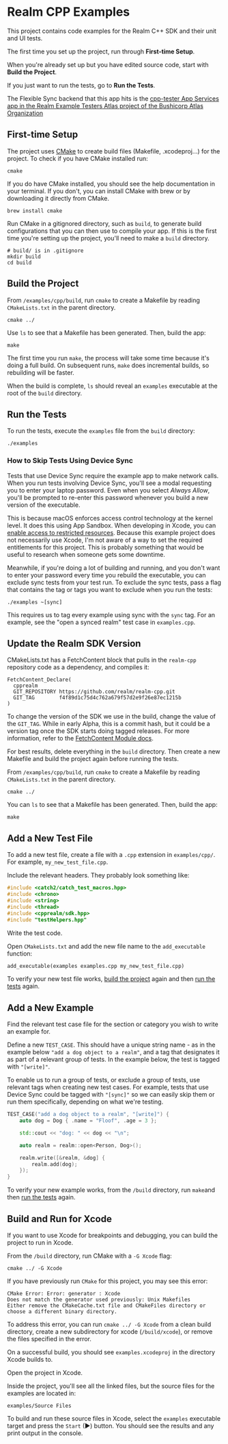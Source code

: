 # Realm CPP Examples

This project contains code examples for the Realm C++ SDK and their unit and UI tests.

The first time you set up the project, run through **First-time Setup**.

When you're already set up but you have edited source code, start with
**Build the Project**.

If you just want to run the tests, go to **Run the Tests**.

The Flexible Sync backend that this app hits is the [cpp-tester App Services app in the Realm Example Testers Atlas project of the Bushicorp Atlas Organization](https://realm.mongodb.com/groups/5f60207f14dfb25d23101102/apps/6388f860cb722c5a5e002425/dashboard)

## First-time Setup

The project uses [CMake](https://cmake.org/) to create build files (Makefile, .xcodeproj...) for the
project. To check if you have CMake installed run:

```shell
cmake
```

If you do have CMake installed, you should see the help documentation in your terminal. If
you don't, you can install CMake with brew or by downloading it directly from CMake.

```shell
brew install cmake
```

Run CMake in a gitignored directory, such as `build`, to generate build
configurations that you can then use to compile your app. If this is the
first time you're setting up the project, you'll need to make a `build`
directory.

```shell
# build/ is in .gitignore
mkdir build
cd build
```

## Build the Project

From `/examples/cpp/build`, run `cmake` to create a Makefile by reading
`CMakeLists.txt` in the parent directory.

```shell
cmake ../
```

Use `ls` to see that a Makefile has been generated. Then, build the app:

```shell
make
```

The first time you run `make`, the process will take some time because it's
doing a full build. On subsequent runs, `make` does incremental builds, so
rebuilding will be faster.

When the build is complete, `ls` should reveal an `examples` executable
at the root of the `build` directory.

## Run the Tests

To run the tests, execute the `examples` file from the `build` directory:

```shell
./examples
```

### How to Skip Tests Using Device Sync

Tests that use Device Sync require the example app to make network calls.
When you run tests involving Device Sync, you'll see a modal requesting
you to enter your laptop password. Even when you select _Always Allow_,
you'll be prompted to re-enter this password whenever you build a new
version of the executable.

This is because macOS enforces access control technology at the kernel
level. It does this using App Sandbox. When developing in Xcode, you can
[enable access to restricted
resources](https://developer.apple.com/documentation/xcode/configuring-the-macos-app-sandbox/).
Because this example project does not necessarily use Xcode, I'm not aware of a way
to set the required entitlements for this project. This is probably
something that would be useful to research when someone gets some downtime.

Meanwhile, if you're doing a lot of building and running, and you don't
want to enter your password every time you rebuild the executable, you
can exclude sync tests from your test run. To exclude the sync tests,
pass a flag that contains the tag or tags you want to exclude when you
run the tests:

```shell
./examples ~[sync]
```

This requires us to tag every example using sync with the `sync` tag. For
an example, see the "open a synced realm" test case in `examples.cpp`.

## Update the Realm SDK Version

CMakeLists.txt has a FetchContent block that pulls in the `realm-cpp` repository
code as a dependency, and compiles it:

```shell
FetchContent_Declare(
  cpprealm
  GIT_REPOSITORY https://github.com/realm/realm-cpp.git
  GIT_TAG        f4f89d1c75d4c762a679f57d2e9f26e87ec1215b
)
```

To change the version of the SDK we use in the build, change the value
of the `GIT_TAG`. While in early Alpha, this is a commit hash, but it could
be a version tag once the SDK starts doing tagged releases. For more
information, refer to the
[FetchContent Module docs](https://cmake.org/cmake/help/latest/module/FetchContent.html).

For best results, delete everything in the `build` directory. Then create
a new Makefile and build the project again before running the tests.

From `/examples/cpp/build`, run `cmake` to create a Makefile by reading
`CMakeLists.txt` in the parent directory.

```shell
cmake ../
```

You can `ls` to see that a Makefile has been generated. Then, build the app:

```shell
make
```

## Add a New Test File

To add a new test file, create a file with a `.cpp` extension in `examples/cpp/`.
For example, `my_new_test_file.cpp`.

Include the relevant headers. They probably look something like:

```cpp
#include <catch2/catch_test_macros.hpp>
#include <chrono>
#include <string>
#include <thread>
#include <cpprealm/sdk.hpp>
#include "testHelpers.hpp"
```

Write the test code.

Open `CMakeLists.txt` and add the new file name to the `add_executable` function:

```txt
add_executable(examples examples.cpp my_new_test_file.cpp)
```

To verify your new test file works, [build the project](https://github.com/mongodb/docs-realm/tree/master/examples/cpp#build-the-project)
again and then [run the tests](https://github.com/mongodb/docs-realm/tree/master/examples/cpp#run-the-tests) again.

## Add a New Example

Find the relevant test case file for the section or category you wish to write
an example for.

Define a new `TEST_CASE`. This should have a unique string name - as in the
example below `"add a dog object to a realm"`, and a tag that designates it
as part of a relevant group of tests. In the example below, the test is tagged
with `"[write]"`.

To enable us to run a group of tests, or exclude a group of tests, use
relevant tags when creating new test cases. For example, tests that use
Device Sync could be tagged with `"[sync]"` so we can easily skip them or
run them specifically, depending on what we're testing.

```cpp
TEST_CASE("add a dog object to a realm", "[write]") {
    auto dog = Dog { .name = "Floof", .age = 3 };

    std::cout << "dog: " << dog << "\n";

    auto realm = realm::open<Person, Dog>();

    realm.write([&realm, &dog] {
        realm.add(dog);
    });
}
```

To verify your new example works, from the `/build` directory, run `make`and then
[run the tests](https://github.com/mongodb/docs-realm/tree/master/examples/cpp#run-the-tests)
again.

## Build and Run for Xcode

If you want to use Xcode for breakpoints and debugging, you can build
the project to run in Xcode.

From the `/build` directory, run CMake with a `-G Xcode` flag:

```shell
cmake ../ -G Xcode
```

If you have previously run `CMake` for this project, you may see this error:

```shell
CMake Error: Error: generator : Xcode
Does not match the generator used previously: Unix Makefiles
Either remove the CMakeCache.txt file and CMakeFiles directory or choose a different binary directory.
```

To address this error, you can run `cmake ../ -G Xcode` from a clean build directory,
create a new subdirectory for xcode (`/build/xcode`), or remove the files specified
in the error.

On a successful build, you should see `examples.xcodeproj` in the directory
Xcode builds to.

Open the project in Xcode.

Inside the project, you'll see all the linked files, but the source files
for the examples are located in:

`examples/Source Files`

To build and run these source files in Xcode, select the `examples` executable
target and press the `Start` (▶) button. You should see the results and any
print output in the console.
